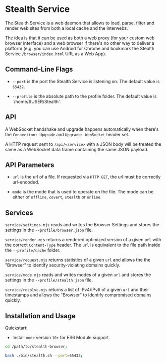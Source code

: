 
# Stealth Service

The Stealth Service is a web daemon that allows to load, parse, filter
and render web sites from both a local cache and the interwebz.

The idea is that it can be used as both a web proxy (for your custom
web browser interface) and a web browser if there's no other way to
deliver a platform (e.g. you can use Android for Chrome and bookmark
the Stealth Service `/browser/index.html` URL as a Web App).


## Command-Line Flags

- `--port` is the port the Stealth Service is listening on.
  The default value is `65432`.

- `--profile` is the absolute path to the profile folder.
  The default value is `/home/$USER/Stealth'.


## API

A WebSocket handshake and upgrade happens automatically when there's the
`Connection: Upgrade` and `Upgrade: WebSocket` header set.

A HTTP request sent to `/api/<service>` with a JSON body will be treated
the same as a WebSocket data frame containing the same JSON payload.


## API Parameters

- `url` is the url of a file. If requested via `HTTP GET`, the url must
  be correctly url-encoded.

- `mode` is the mode that is used to operate on the file. The mode can
  be either of `offline`, `covert`, `stealth` or `online`.


## Services

`service/settings.mjs` reads and writes the Browser Settings and stores
the settings in the `--profile/browser.json` file.

`service/render.mjs` returns a rendered optimized version of a given `url`
with the correct `Content-Type` header. The `url` is equivalent to the
file path inside the `--profile/cache` folder.

`service/request.mjs` returns statistics of a given `url` and allows the
the "Browser" to identify security-violating domains quickly.

`service/mode.mjs` reads and writes modes of a given `url` and stores the
settings in the `--profile/stealth.json` file.

`service/resolve.mjs` returns a list of IPv4/IPv6 of a given `url` and
their timestamps and allows the "Browser" to identify compromised
domains quickly.


## Installation and Usage

Quickstart:

- Install `node` version `10+` for ES6 Module support.

```bash
cd /path/to/stealth-browser;

bash ./bin/stealth.sh --port=65432;
```


